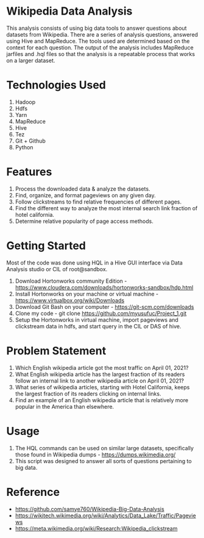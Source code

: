 # Wikipedia Data Analysis

This analysis consists of using big data tools to answer questions about datasets from Wikipedia. There are a series of analysis questions, answered using Hive and MapReduce. The tools used are determined based on the context for each question. The output of the analysis includes MapReduce jarfiles and .hql files so that the analysis is a repeatable process that works on a larger dataset.

# Technologies Used

1.  Hadoop
2.  Hdfs
3.  Yarn
4.  MapReduce
5.  Hive
6.  Tez
7.  Git + Github
8.  Python

# Features
1.  Process the downloaded data & analyze the datasets.
1.  Find, organize, and format pageviews on any given day.
2.  Follow clickstreams to find relative frequencies of different pages.
3.  Find the different way to analyze the most internal search link fraction of hotel california.
4.  Determine relative popularity of page access methods.

# Getting Started

Most of the code was done using HQL in a Hive GUI interface via Data Analysis studio or CIL of root@sandbox.

1. Download Hortonworks community Edition -https://www.cloudera.com/downloads/hortonworks-sandbox/hdp.html
2. Install Hortonworks on your machine or virtual machine - https://www.virtualbox.org/wiki/Downloads
3. Download Git Bash on your computer - https://git-scm.com/downloads
4. Clone my code - git clone https://github.com/myusufuc/Project_1.git
5. Setup the Hortonworks in virtual machine, import pageviews and clickstream data in hdfs, and start query in the CIL or DAS of hive.

# Problem Statement

1. Which English wikipedia article got the most traffic on April 01, 2021?
2. What English wikipedia article has the largest fraction of its readers follow an internal link to another wikipedia article on April 01, 2021?
3. What series of wikipedia articles, starting with Hotel California, keeps the largest fraction of its readers clicking on internal links.
4. Find an example of an English wikipedia article that is relatively more popular in the America than elsewhere.

# Usage

1. The HQL commands can be used on similar large datasets, specifically those found in Wikipedia dumps - https://dumps.wikimedia.org/
2. This script was designed to answer all sorts of questions pertaining to big data.

# Reference

* https://github.com/samye760/Wikipedia-Big-Data-Analysis
* https://wikitech.wikimedia.org/wiki/Analytics/Data_Lake/Traffic/Pageviews
* https://meta.wikimedia.org/wiki/Research:Wikipedia_clickstream
